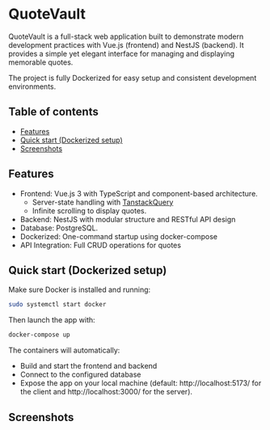 # QuoteVault

QuoteVault is a full-stack web application built to demonstrate modern development practices with Vue.js (frontend) and NestJS (backend). It provides a simple yet elegant interface for managing and displaying memorable quotes.

The project is fully Dockerized for easy setup and consistent development environments.

## Table of contents

- [Features](#features)
- [Quick start (Dockerized setup)](#quick-start-dockerized-setup)
- [Screenshots](#screenshots)

## Features

- Frontend: Vue.js 3 with TypeScript and component-based architecture.
  - Server-state handling with [TanstackQuery](https://tanstack.com/)
  - Infinite scrolling to display quotes.
- Backend: NestJS with modular structure and RESTful API design
- Database: PostgreSQL.
- Dockerized: One-command startup using docker-compose
- API Integration: Full CRUD operations for quotes

## Quick start (Dockerized setup)

Make sure Docker is installed and running:

```sh
sudo systemctl start docker
```

Then launch the app with:

```sh
docker-compose up
```

The containers will automatically:

- Build and start the frontend and backend
- Connect to the configured database
- Expose the app on your local machine (default: http://localhost:5173/ for the client and http://localhost:3000/ for the server).

## Screenshots
